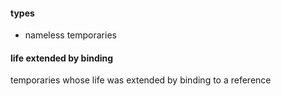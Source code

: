 #### types
* nameless temporaries

#### life extended by binding
temporaries whose life was extended by binding to a reference
